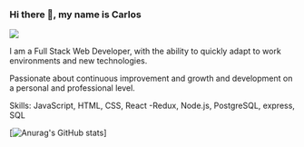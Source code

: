 ### Hi there 👋, my name is Carlos
![](https://w7.pngwing.com/pngs/846/561/png-transparent-man-using-computer-web-development-mobile-app-development-software-developer-web-developer-programmer-developer-web-design-expert-mobile-app-development-thumbnail.png)

I am a Full Stack Web Developer, with the ability to quickly adapt to work environments and new technologies.

Passionate about continuous improvement and growth and development on a personal and professional level.

Skills: JavaScript, HTML, CSS, React -Redux, Node.js, PostgreSQL, express, SQL

[![Anurag's GitHub stats](https://github-readme-stats.vercel.app/api?username=carlos260382)]






